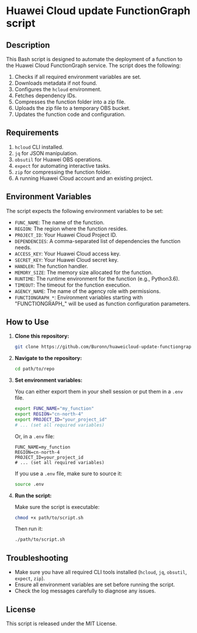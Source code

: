 # Huawei Cloud update FunctionGraph script

## Description

This Bash script is designed to automate the deployment of a function to the Huawei Cloud FunctionGraph service. The script does the following:

1. Checks if all required environment variables are set.
2. Downloads metadata if not found.
3. Configures the `hcloud` environment.
4. Fetches dependency IDs.
5. Compresses the function folder into a zip file.
6. Uploads the zip file to a temporary OBS bucket.
7. Updates the function code and configuration.

## Requirements

1. `hcloud` CLI installed.
2. `jq` for JSON manipulation.
3. `obsutil` for Huawei OBS operations.
4. `expect` for automating interactive tasks.
5. `zip` for compressing the function folder.
6. A running Huawei Cloud account and an existing project.

## Environment Variables

The script expects the following environment variables to be set:

- `FUNC_NAME`: The name of the function.
- `REGION`: The region where the function resides.
- `PROJECT_ID`: Your Huawei Cloud Project ID.
- `DEPENDENCIES`: A comma-separated list of dependencies the function needs.
- `ACCESS_KEY`: Your Huawei Cloud access key.
- `SECRET_KEY`: Your Huawei Cloud secret key.
- `HANDLER`: The function handler.
- `MEMORY_SIZE`: The memory size allocated for the function.
- `RUNTIME`: The runtime environment for the function (e.g., Python3.6).
- `TIMEOUT`: The timeout for the function execution.
- `AGENCY_NAME`: The name of the agency role with permissions.
- `FUNCTIONGRAPH_*`: Environment variables starting with "FUNCTIONGRAPH_" will be used as function configuration parameters.

## How to Use

1. **Clone this repository:**

   ```bash
   git clone https://github.com/Buronn/huaweicloud-update-functiongraph-script
   ```

2. **Navigate to the repository:**

   ```bash
   cd path/to/repo
   ```

3. **Set environment variables:**

   You can either export them in your shell session or put them in a `.env` file.

   ```bash
   export FUNC_NAME="my_function"
   export REGION="cn-north-4"
   export PROJECT_ID="your_project_id"
   # ... (set all required variables)
   ```

   Or, in a `.env` file:

   ```env
   FUNC_NAME=my_function
   REGION=cn-north-4
   PROJECT_ID=your_project_id
   # ... (set all required variables)
   ```

   If you use a `.env` file, make sure to source it:

   ```bash
   source .env
   ```

4. **Run the script:**

   Make sure the script is executable:

   ```bash
   chmod +x path/to/script.sh
   ```

   Then run it:

   ```bash
   ./path/to/script.sh
   ```

## Troubleshooting

- Make sure you have all required CLI tools installed (`hcloud`, `jq`, `obsutil`, `expect`, `zip`).
- Ensure all environment variables are set before running the script.
- Check the log messages carefully to diagnose any issues.

## License

This script is released under the MIT License.
